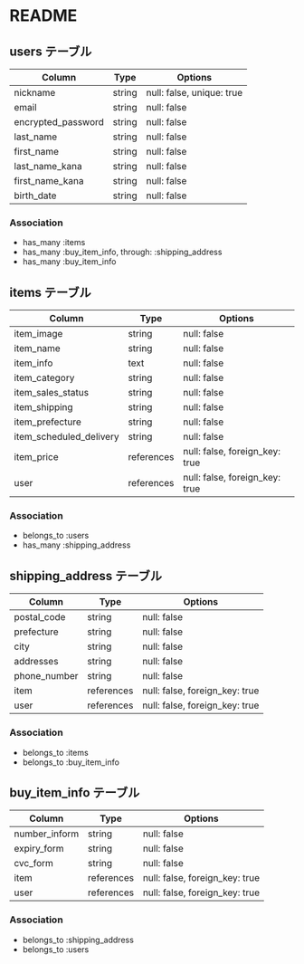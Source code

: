 # README

## users テーブル

| Column             | Type   | Options                   |
| ------------------ | ------ | ------------------------- |
| nickname           | string | null: false, unique: true |   
| email              | string | null: false               |
| encrypted_password | string | null: false               |  
| last_name          | string | null: false               |
| first_name         | string | null: false               |
| last_name_kana     | string | null: false               |
| first_name_kana    | string | null: false               |
| birth_date         | string | null: false               |

### Association

- has_many :items
- has_many :buy_item_info, through: :shipping_address
- has_many :buy_item_info


## items テーブル

| Column                  | Type       | Options                        |
| ----------              | ---------- | ------------------------------ |
| item_image              | string     | null: false                    |
| item_name               | string     | null: false                    |
| item_info               | text       | null: false                    |
| item_category           | string     | null: false                    |
| item_sales_status       | string     | null: false                    |
| item_shipping           | string     | null: false                    |
| item_prefecture         | string     | null: false                    |
| item_scheduled_delivery | string     | null: false                    |
| item_price              | references | null: false, foreign_key: true |
| user                    | references | null: false, foreign_key: true |

### Association

- belongs_to :users
- has_many   :shipping_address


## shipping_address テーブル

| Column       | Type       | Options                        |
| -------      | ---------- | ------------------------------ |
| postal_code  | string     | null: false                    |
| prefecture   | string     | null: false                    |
| city         | string     | null: false                    |
| addresses    | string     | null: false                    |
| phone_number | string     | null: false                    |
| item         | references | null: false, foreign_key: true |
| user         | references | null: false, foreign_key: true |

### Association

- belongs_to :items
- belongs_to :buy_item_info


## buy_item_info テーブル

| Column        | Type       | Options                        |
| -------       | ---------- | ------------------------------ |
| number_inform | string     | null: false                    |
| expiry_form   | string     | null: false                    |
| cvc_form      | string     | null: false                    |
| item          | references | null: false, foreign_key: true |
| user          | references | null: false, foreign_key: true |

### Association

- belongs_to :shipping_address
- belongs_to :users
